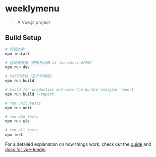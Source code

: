 # weeklymenu

> A Vue.js project

## Build Setup

``` bash
# 安装依赖
npm install

# 启动服务器（带有热加载 at localhost:8080）
npm run dev

# build项目（生产环境用）
npm run build

# build for production and view the bundle analyzer report
npm run build --report

# run unit tests
npm run unit

# run e2e tests
npm run e2e

# run all tests
npm test
```

For a detailed explanation on how things work, check out the [guide](http://vuejs-templates.github.io/webpack/) and [docs for vue-loader](http://vuejs.github.io/vue-loader).
